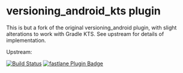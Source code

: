 # versioning_android_kts plugin

This is but a fork of the original versioning_android plugin, with slight alterations to work with Gradle KTS. See upstream for details of implementation.

Upstream:

[![Build Status](https://travis-ci.org/beplus/fastlane-plugin-versioning_android.svg?branch=master)](https://travis-ci.org/beplus/fastlane-plugin-versioning_android)
[![fastlane Plugin Badge](https://rawcdn.githack.com/fastlane/fastlane/master/fastlane/assets/plugin-badge.svg)](https://rubygems.org/gems/fastlane-plugin-versioning_android)


